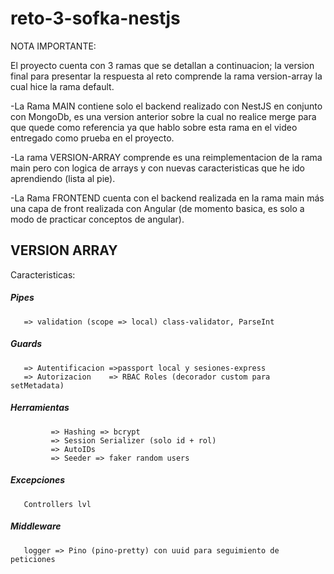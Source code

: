 # reto-3-sofka-nestjs

NOTA IMPORTANTE:

El proyecto cuenta con 3 ramas que se detallan a continuacion; la version final para presentar la respuesta al reto comprende la rama version-array la cual hice la rama default.

-La Rama MAIN contiene solo el backend realizado con NestJS en conjunto con MongoDb, es una version anterior sobre la cual no realice merge para que quede como referencia ya que hablo sobre esta rama en el video entregado como prueba en el proyecto.

-La rama VERSION-ARRAY comprende es una reimplementacion de la rama main pero con logica de arrays y con nuevas caracteristicas que he ido aprendiendo (lista al pie).

-La Rama FRONTEND cuenta con el backend realizada en la rama main más una capa de front realizada con Angular (de momento basica, es solo a modo de practicar conceptos de angular).


## VERSION ARRAY

Caracteristicas:

##### Pipes 
       => validation (scope => local) class-validator, ParseInt

##### Guards 
       => Autentificacion =>passport local y sesiones-express
       => Autorizacion    => RBAC Roles (decorador custom para setMetadata)

##### Herramientas 
             => Hashing => bcrypt
             => Session Serializer (solo id + rol) 
             => AutoIDs  
             => Seeder => faker random users 

##### Excepciones 
       Controllers lvl

##### Middleware 
       logger => Pino (pino-pretty) con uuid para seguimiento de peticiones
